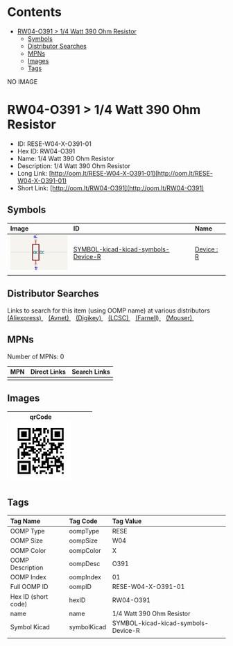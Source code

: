 



Contents
========

* [RW04-O391 > 1/4 Watt 390 Ohm Resistor](#rw04-o391--14-watt-390-ohm-resistor)
	* [Symbols](#symbols)
	* [Distributor Searches](#distributor-searches)
	* [MPNs](#mpns)
	* [Images](#images)
	* [Tags](#tags)
  
NO IMAGE  
# RW04-O391 > 1/4 Watt 390 Ohm Resistor

- ID: RESE-W04-X-O391-01
- Hex ID: RW04-O391
- Name: 1/4 Watt 390 Ohm Resistor
- Description: 1/4 Watt 390 Ohm Resistor
- Long Link: [http://oom.lt/RESE-W04-X-O391-01](http://oom.lt/RESE-W04-X-O391-01)
- Short Link: [http://oom.lt/RW04-O391](http://oom.lt/RW04-O391)

## Symbols
  

|Image|ID|Name|
| :--- | :--- | :--- |
|[![](https://raw.githubusercontent.com/oomlout/oomlout_OOMP_eda_V2/main/SYMBOL/kicad/kicad-symbols/Device/R/image_140.png)](https://github.com/oomlout/oomlout_OOMP_eda_V2/tree/main/SYMBOL/kicad/kicad-symbols/Device/R/)|[SYMBOL-kicad-kicad-symbols-Device-R](https://github.com/oomlout/oomlout_OOMP_eda_V2/tree/main/SYMBOL/kicad/kicad-symbols/Device/R/)|[Device : R](https://github.com/oomlout/oomlout_OOMP_eda_V2/tree/main/SYMBOL/kicad/kicad-symbols/Device/R/)|
||||

## Distributor Searches
  
Links to search for this item (using OOMP name) at various distributors  
[(Aliexpress) ](https://www.aliexpress.com/wholesale?SearchText=11171/4+Watt+390+Ohm+Resistor)&nbsp;&nbsp;&nbsp;[(Avnet) ](https://www.avnet.com/shop/us/search/1/4+Watt+390+Ohm+Resistor)&nbsp;&nbsp;&nbsp;[(Digikey) ](https://www.digikey.co.uk/en/products/result?s=1/4+Watt+390+Ohm+Resistor)&nbsp;&nbsp;&nbsp;[(LCSC) ](https://www.lcsc.com/search?q=1/4+Watt+390+Ohm+Resistor)&nbsp;&nbsp;&nbsp;[(Farnell) ](https://uk.farnell.com/search?st=1/4+Watt+390+Ohm+Resistor)&nbsp;&nbsp;&nbsp;[(Mouser) ](https://www.mouser.com/c/?q=1/4+Watt+390+Ohm+Resistor)&nbsp;&nbsp;&nbsp;
## MPNs
  
Number of MPNs: 0  

|MPN|Direct Links|Search Links|
| :--- | :--- | :--- |
||||

## Images
  

|qrCode<br>[![](https://raw.githubusercontent.com/oomlout/oomlout_OOMP_parts_V2/main/RESE/W04/X/O391/01/qrCode_140.png)](https://github.com/oomlout/oomlout_OOMP_parts_V2/tree/main/RESE/W04/X/O391/01/qrCode.png)||||
| :---: | :---: | :---: | :---: |

## Tags
  

|Tag Name|Tag Code|Tag Value|
| :--- | :--- | :--- |
|OOMP Type|oompType|RESE|
|OOMP Size|oompSize|W04|
|OOMP Color|oompColor|X|
|OOMP Description|oompDesc|O391|
|OOMP Index|oompIndex|01|
|Full OOMP ID|oompID|RESE-W04-X-O391-01|
|Hex ID (short code)|hexID|RW04-O391|
|name|name|1/4 Watt 390 Ohm Resistor|
|Symbol Kicad|symbolKicad|SYMBOL-kicad-kicad-symbols-Device-R|
||||

